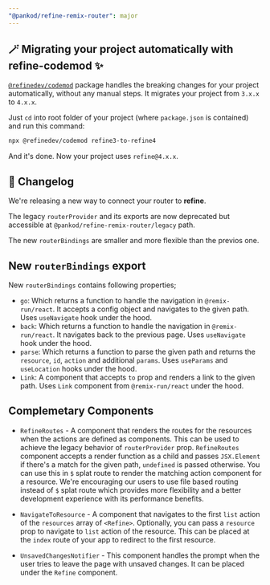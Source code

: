 ```yaml
---
"@pankod/refine-remix-router": major
---
```


## 🪄 Migrating your project automatically with refine-codemod ✨

[`@refinedev/codemod`](https://github.com/refinedev/refine/tree/master/packages/codemod) package handles the breaking changes for your project automatically, without any manual steps. It migrates your project from `3.x.x` to `4.x.x`.

Just `cd` into root folder of your project (where `package.json` is contained) and run this command:

```sh
npx @refinedev/codemod refine3-to-refine4
```

And it's done. Now your project uses `refine@4.x.x`.

## 📝 Changelog

We're releasing a new way to connect your router to **refine**. 

The legacy `routerProvider` and its exports are now deprecated but accessible at `@pankod/refine-remix-router/legacy` path.

The new `routerBindings` are smaller and more flexible than the previos one.

## New `routerBindings` export

New `routerBindings` contains following properties;

- `go`: Which returns a function to handle the navigation in `@remix-run/react`. It accepts a config object and navigates to the given path. Uses `useNavigate` hook under the hood.
- `back`: Which returns a function to handle the navigation in `@remix-run/react`. It navigates back to the previous page. Uses `useNavigate` hook under the hood.
- `parse`: Which returns a function to parse the given path and returns the `resource`, `id`, `action` and additional `params`. Uses `useParams` and `useLocation` hooks under the hood.
- `Link`: A component that accepts `to` prop and renders a link to the given path. Uses `Link` component from `@remix-run/react` under the hood.

## Complemetary Components

- `RefineRoutes` - A component that renders the routes for the resources when the actions are defined as components. This can be used to achieve the legacy behavior of `routerProvider` prop. `RefineRoutes` component accepts a render function as a child and passes `JSX.Element` if there's a match for the given path, `undefined` is passed otherwise. You can use this in `$` splat route to render the matching action component for a resource. We're encouraging our users to use file based routing instead of `$` splat route which provides more flexibility and a better development experience with its performance benefits.

- `NavigateToResource` - A component that navigates to the first `list` action of the `resources` array of `<Refine>`. Optionally, you can pass a `resource` prop to navigate to `list` action of the resource. This can be placed at the `index` route of your app to redirect to the first resource.

- `UnsavedChangesNotifier` - This component handles the prompt when the user tries to leave the page with unsaved changes. It can be placed under the `Refine` component.

